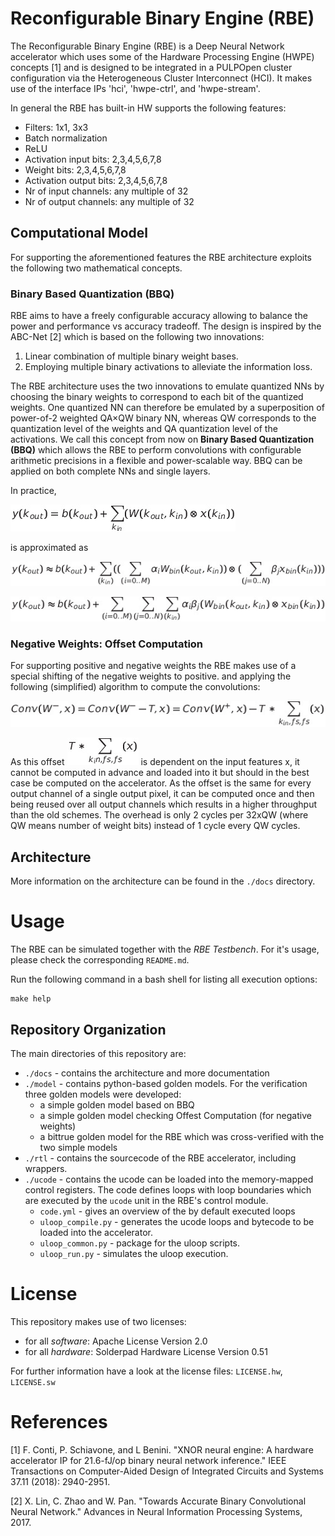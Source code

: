 # Reconfigurable Binary Engine (RBE)
The Reconfigurable Binary Engine (RBE) is a Deep Neural Network accelerator which uses some of the Hardware Processing Engine (HWPE) concepts [1] and is designed to be integrated in a PULPOpen cluster configuration via the Heterogeneous Cluster Interconnect (HCI). It makes use of the interface IPs 'hci', 'hwpe-ctrl', and 'hwpe-stream'.

In general the RBE has built-in HW supports the following features:

- Filters: 1x1, 3x3
- Batch normalization
- ReLU
- Activation input bits: 2,3,4,5,6,7,8
- Weight bits: 2,3,4,5,6,7,8
- Activation output bits: 2,3,4,5,6,7,8
- Nr of input channels: any multiple of 32
- Nr of output channels: any multiple of 32

## Computational Model
For supporting the aforementioned features the RBE architecture exploits the following two mathematical concepts.

### Binary Based Quantization (BBQ)
RBE aims to have a freely configurable accuracy allowing to balance the power and
performance vs accuracy tradeoff. The design is inspired by the
ABC-Net [2] which is based on the following two innovations:

1. Linear combination of multiple binary weight bases.
2. Employing multiple binary activations to alleviate the information loss.

The RBE architecture uses the two innovations to emulate quantized NNs by choosing
the binary weights to correspond to each bit of the quantized weights. One quantized
NN can therefore be emulated by a superposition of power-of-2 weighted QA×QW binary
NN, whereas QW corresponds to the quantization level of the weights and QA quantization
level of the activations. We call this concept from now on
**Binary Based Quantization (BBQ)** which allows the RBE to perform convolutions
with configurable arithmetic precisions in a flexible and power-scalable way.
BBQ can be applied on both complete NNs and single layers.

In practice,

![Basic Convolution Formula](docs/img/formula_conv.png)

is approximated as

![ABC-Net Convolution Formula](docs/img/formula_conv_bbq0.png)

![BBQ Convolution Formula](docs/img/formula_conv_bbq1.png)

### Negative Weights: Offset Computation
For supporting positive and negative weights the RBE makes use of a special shifting of the negative
weights to positive. and applying the following (simplified) algorithm to compute the convolutions:

![Convolution with seperate Offset Computation Formula](docs/img/formula_offset_computation.png)

As this offset ![Offset](docs/img/formula_offset.png) is dependent on the input features x, it cannot
be computed in advance and loaded into it but should in the best case be computed on the
accelerator. As the offset is the same for every output channel of a single output pixel,
it can be computed once and then being reused over all output channels which results in a
higher throughput than the old schemes. The overhead is only 2 cycles per 32xQW (where QW means number of weight bits) instead of 1 cycle every QW cycles.

## Architecture
More information on the architecture can be found in the `./docs` directory.

# Usage
The RBE can be simulated together with the *RBE Testbench*. For it's usage, please check the corresponding `README.md`.

Run the following command in a bash shell for listing all execution options:
```
make help
```

## Repository Organization
The main directories of this repository are:

- `./docs` - contains the architecture and more documentation
- `./model` - contains python-based golden models. For the verification three golden models were developed:
  - a simple golden model based on BBQ
  - a simple golden model checking Offest Computation (for negative weights)
  - a bittrue golden model for the RBE which was cross-verified with the two simple models
- `./rtl` - contains the sourcecode of the RBE accelerator, including wrappers.
- `./ucode` - contains the ucode can be loaded into the memory-mapped control registers. The code defines
  loops with loop boundaries which are executed by the `ucode` unit in the RBE's control module.
  - `code.yml` - gives an overview of the by default executed loops
  - `uloop_compile.py` - generates the ucode loops and bytecode to be loaded into the accelerator.
  - `uloop_common.py` - package for the uloop scripts.
  - `uloop_run.py` - simulates the uloop execution.

# License
This repository makes use of two licenses:
- for all *software*: Apache License Version 2.0
- for all *hardware*: Solderpad Hardware License Version 0.51

For further information have a look at the license files: `LICENSE.hw`, `LICENSE.sw`

# References
[1] F. Conti, P. Schiavone, and L Benini. "XNOR neural engine: A hardware accelerator IP for 21.6-fJ/op binary neural network inference." IEEE Transactions on Computer-Aided Design of Integrated Circuits and Systems 37.11 (2018): 2940-2951.

[2] X. Lin, C. Zhao and W. Pan. "Towards Accurate Binary Convolutional Neural Network." Advances in Neural Information Processing Systems, 2017.
